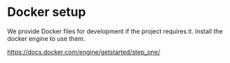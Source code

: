 # Docker setup

We provide Docker files for development if the project requires it. 
Install the docker engine to use them.

https://docs.docker.com/engine/getstarted/step_one/
